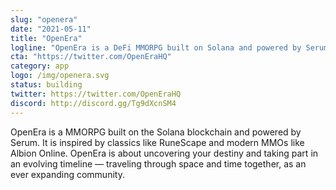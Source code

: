 ```yaml
---
slug: "openera"
date: "2021-05-11"
title: "OpenEra"
logline: "OpenEra is a DeFi MMORPG built on Solana and powered by Serum."
cta: "https://twitter.com/OpenEraHQ"
category: app
logo: /img/openera.svg
status: building
twitter: https://twitter.com/OpenEraHQ
discord: http://discord.gg/Tg9dXcnSM4
---
```


OpenEra is a MMORPG built on the Solana blockchain and powered by Serum. It is inspired by classics like RuneScape and modern MMOs like Albion Online. OpenEra is about uncovering your destiny and taking part in an evolving timeline — traveling through space and time together, as an ever expanding community.
